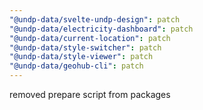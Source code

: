 ```yaml
---
"@undp-data/svelte-undp-design": patch
"@undp-data/electricity-dashboard": patch
"@undp-data/current-location": patch
"@undp-data/style-switcher": patch
"@undp-data/style-viewer": patch
"@undp-data/geohub-cli": patch
---
```


removed prepare script from packages
